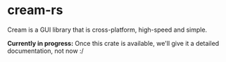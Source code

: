 # cream-rs
Cream is a GUI library that is cross-platform, high-speed and simple.

**Currently in progress:** Once this crate is available, we'll give it a detailed documentation, not now :/
